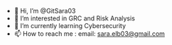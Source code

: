 - 👋 Hi, I’m @GitSara03
- 👀 I’m interested in GRC and Risk Analysis
- 🌱 I’m currently learning Cybersecurity
- 📫 How to reach me : email: sara.elb03@gmail.com 
  


<!---
GitSara03/GitSara03 is a ✨ special ✨ repository because its `README.md` (this file) appears on your GitHub profile.
You can click the Preview link to take a look at your changes.
--->
